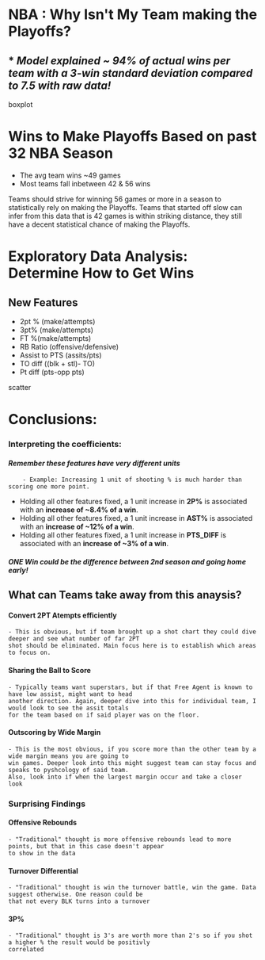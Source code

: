# NBA : Why Isn't My Team making the Playoffs?

## * *Model explained ~ 94% of actual wins per team with a 3-win standard deviation compared to 7.5 with raw data!*

boxplot

# Wins to Make Playoffs Based on past 32 NBA Season 
- The avg team wins ~49 games
- Most teams fall inbetween 42 & 56 wins

Teams should strive for winning 56 games or more in a season to statistically rely on making the Playoffs. Teams that started off slow can infer from this data that is 42 games is within striking distance, they still have a decent statistical chance of making the Playoffs.

# Exploratory Data Analysis: Determine How to Get Wins 
## New Features
- 2pt % (make/attempts)
- 3pt% (make/attempts)
- FT %(make/attempts)
- RB Ratio (offensive/defensive)
- Assist to PTS (assits/pts)
- TO diff ((blk + stl)- TO) 
- Pt diff (pts-opp pts)

scatter


# Conclusions:

### Interpreting the coefficients:
#### *Remember these features have very different units*
        - Example: Increasing 1 unit of shooting % is much harder than scoring one more point.

- Holding all other features fixed, a 1 unit increase in **2P%** is associated with an **increase of ~8.4% of a win**.
- Holding all other features fixed, a 1 unit increase in **AST%** is associated with an **increase of ~12% of a win**.
- Holding all other features fixed, a 1 unit increase in **PTS_DIFF** is associated with an **increase of ~3% of a win**.

##### *ONE Win could be the difference between 2nd season and going home early!*

## What can Teams take away from this anaysis?

#### Convert 2PT Atempts efficiently
    - This is obvious, but if team brought up a shot chart they could dive deeper and see what number of far 2PT 
    shot should be eliminated. Main focus here is to establish which areas to focus on.
#### Sharing the Ball to Score
    - Typically teams want superstars, but if that Free Agent is known to have low assist, might want to head 
    another direction. Again, deeper dive into this for individual team, I would look to see the assit totals 
    for the team based on if said player was on the floor.
#### Outscoring by Wide Margin 
    - This is the most obvious, if you score more than the other team by a wide margin means you are going to 
    win games. Deeper look into this might suggest team can stay focus and speaks to pyshcology of said team. 
    Also, look into if when the largest margin occur and take a closer look
    
### Surprising Findings

#### Offensive Rebounds
    - "Traditional" thought is more offensive rebounds lead to more points, but that in this case doesn't appear 
    to show in the data
#### Turnover Differential 
    - "Traditional" thought is win the turnover battle, win the game. Data suggest otherwise. One reason could be 
    that not every BLK turns into a turnover
#### 3P%
    - "Traditional" thought is 3's are worth more than 2's so if you shot a higher % the result would be positivly
    correlated
